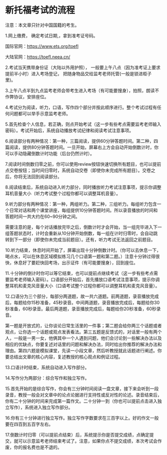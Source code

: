 # 新托福考试的流程

注意：本文章只针对中国国籍的考生。

1.网上缴费， 确定考试日期,，拿到准考证号码。

国际官网：https://www.ets.org/toefl

大陆官网：https://toefl.neea.cn/

2.考试当天携带身份证（大陆以外用护照）， 一般要上午八点（因为准考证上要求提前半小时）进入考场登记， 把随身物品交给监考老师托管(一般是锁进柜子里)。

3.上午八点半到九点监考老师会带考生进入考场（有可能要搜身），拍照，朗读不作弊协议，安排座位。

4.考试分为阅读，听力，口语，写作四个部分并按此顺序进行。整个考试过程有任何问题都可以举手示意监考老师。

5.首先检查个人信息，若正确，则点开始考试（这一步有些考点需要监考老师输入密码）。考试开始后，系统自动播放考试纪律和阅读考试注意事项。

6.阅读部分有两种情况：第一种，三篇阅读，提供60分钟答题时间。第二种，四篇阅读，提供80分钟答题时间。一旦开始，屏幕右上方会自动开始倒数计时，你可以手动隐藏倒数计时功能（后台仍然计时）。

7.阅读时间倒数归零之前，你可以使用review按钮快速切换所有题目，也可以提前点交卷按钮；当时间归零时，系统自动交卷（即使你未完成所有题目）。交卷之后，你将无法回到阅读部分。

8.阅读结束后，系统自动进入听力部分，同时播放听力考试注意事项，提示你调整耳机音量大小（听力考试整个过程你都可以调整耳机音量）。

9.听力部分有两种情况：第一种，两组听力。第二种，三组听力。每组听力包含一个日常对话和两个课堂讲座，每组提供10分钟答题时间。所以录音播放的时间和答题时间一共大约在60~90分钟之间。

需要注意的是，每个对话播放完毕之后，倒数计时才会开始，当一组完毕进入下一组答题状态时，计时会重新从10分钟开始倒数，每一组在计时归零时，会自动跳转到下一部分（即使你未完成当前题目）。还有，听力考试无法返回之前题目。

10.听力结束，休息时间开始了，屏幕出现十分钟倒数计时。（你可以去休息一下，喝点水，可以在休息区域模拟练习几个口语第一题和第二题。）注意十分钟过得很快，休息好了要赶快回考场，出示证件（有可能要搜身），回到座位。

11.十分钟的倒计时你可以等它结束，也可以提前点继续考试（这一步有些考点需要监考老师输入密码）。口语部分开始后，首先播放口语考试注意事项，提示你调整耳机和麦克风音量大小（口语考试整个过程你都可以调整耳机和麦克风音量）。

12.口语分为三个部分，每部分两道题，故一共六道题。前两道题，录音播放完成后，每题给你15秒准备，45秒录音。中间两道题，录音播放完成后，每题给你30秒准备，60秒录音。最后两道题，录音播放完成后，每题给你20秒准备，60秒录音。

第一题是开放式的，让你谈论日常生活里的一件事；第二题会给你两三个话题或者观点，让你选一个话题或观点发表看法。第三五题是反馈式的，对话里一般有两个人，一般是一男一女，他俩其中一个人遇到问题，他们会讨论到一些解决办法以及相应的优缺点，你要复述对话里的问题和解决办法，同时给出你推荐的解决办法和理由。第四六题是模拟课堂，先读一小段文章，然后听教授就此话题进行阐述。你要总结出文章的核心内容，复述教授的核心观点和例证过程。

13.口语计时结束，系统自动进入写作部分。

14.写作分为两部分：综合写作和独立写作。

15.首先开始的是综合写作，你会有三分钟时间阅读一盘文章，接下来会听到一段录音，教授一般会对文章中的论点论据进行支持性或反对性的论述。录音结束后，你有二十分钟的时间来完成第一篇作文。二十分钟一到（你也可以提前点击进入独立写作），系统进入独立写作部分。

16.你有三十分钟进行独立写作。独立写作字数要求在三百字以上。好的作文一般要在四百到五百字左右。

17.倒数计时归零（可以提前点结束）后，系统提示你是否提交成绩，点确定提交，就可以示意监考老师结束考试了。注意，如果你点不提交成绩，本次考试会作废，你的报名费也是不退的。